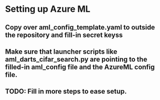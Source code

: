 # Setting up Azure ML
## Copy over aml_config_template.yaml to outside the repository and fill-in secret keyss
## Make sure that launcher scripts like aml_darts_cifar_search.py are pointing to the filled-in aml_config file and the AzureML config file.
## TODO: Fill in more steps to ease setup.

